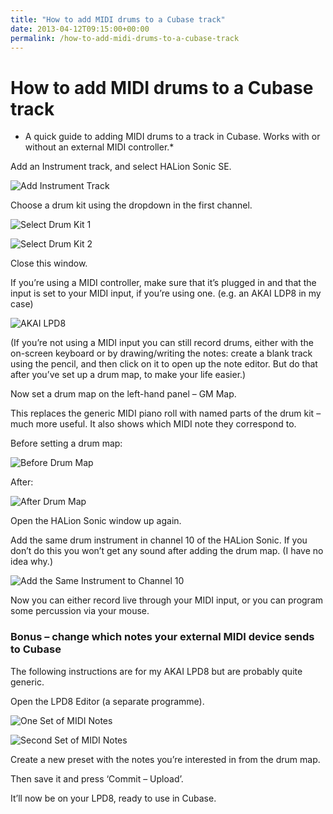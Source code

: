 ```yaml
---
title: "How to add MIDI drums to a Cubase track"
date: 2013-04-12T09:15:00+00:00
permalink: /how-to-add-midi-drums-to-a-cubase-track
---
```


# How to add MIDI drums to a Cubase track

* A quick guide to adding MIDI drums to a track in Cubase. Works with or without an external MIDI controller.*

Add an Instrument track, and select HALion Sonic SE.

![Add Instrument Track](How%20to%20add%20MIDI%20drums%20to%20a%20Cubase%20track%20%E2%80%93%20Martin%20Lugton_files/add-instrument-track.png)

Choose a drum kit using the dropdown in the first channel.

![Select Drum Kit 1](How%20to%20add%20MIDI%20drums%20to%20a%20Cubase%20track%20%E2%80%93%20Martin%20Lugton_files/select-some-sort-of-drum-1.png)

![Select Drum Kit 2](How%20to%20add%20MIDI%20drums%20to%20a%20Cubase%20track%20%E2%80%93%20Martin%20Lugton_files/select-some-sort-of-drum-2.png)

Close this window.

If you’re using a MIDI controller, make sure that it’s plugged in and that the input is set to your MIDI input, if you’re using one. (e.g. an AKAI LDP8 in my case)

![AKAI LPD8](How%20to%20add%20MIDI%20drums%20to%20a%20Cubase%20track%20%E2%80%93%20Martin%20Lugton_files/akai-lpd8.jpg)

(If you’re not using a MIDI input you can still record drums, either with the on-screen keyboard or by drawing/writing the notes: create a blank track using the pencil, and then click on it to open up the note editor. But do that after you’ve set up a drum map, to make your life easier.)

Now set a drum map on the left-hand panel – GM Map.

This replaces the generic MIDI piano roll with named parts of the drum kit – much more useful. It also shows which MIDI note they correspond to.

Before setting a drum map:

![Before Drum Map](How%20to%20add%20MIDI%20drums%20to%20a%20Cubase%20track%20%E2%80%93%20Martin%20Lugton_files/before-drum-map.png)

After:

![After Drum Map](How%20to%20add%20MIDI%20drums%20to%20a%20Cubase%20track%20%E2%80%93%20Martin%20Lugton_files/after-drum-map.png)

Open the HALion Sonic window up again.

Add the same drum instrument in channel 10 of the HALion Sonic. If you don’t do this you won’t get any sound after adding the drum map. (I have no idea why.)

![Add the Same Instrument to Channel 10](How%20to%20add%20MIDI%20drums%20to%20a%20Cubase%20track%20%E2%80%93%20Martin%20Lugton_files/add-the-same-instrument-to-channel-10.png)

Now you can either record live through your MIDI input, or you can program some percussion via your mouse.

### Bonus – change which notes your external MIDI device sends to Cubase

The following instructions are for my AKAI LPD8 but are probably quite generic.

Open the LPD8 Editor (a separate programme).

![One Set of MIDI Notes](How%20to%20add%20MIDI%20drums%20to%20a%20Cubase%20track%20%E2%80%93%20Martin%20Lugton_files/one-set-of-midi-notes.png)

![Second Set of MIDI Notes](How%20to%20add%20MIDI%20drums%20to%20a%20Cubase%20track%20%E2%80%93%20Martin%20Lugton_files/second-set-of-midi-notes.png)

Create a new preset with the notes you’re interested in from the drum map.

Then save it and press ‘Commit – Upload’.

It’ll now be on your LPD8, ready to use in Cubase.